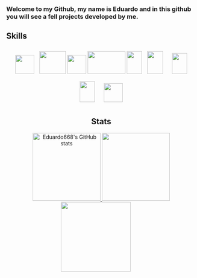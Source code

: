 ### Welcome to my Github, my name is Eduardo and in this github you will see a fell projects developed by me.

## Skills

  <div align="center">
    <img style="margin:10px" height=50 width=50  src="https://cdn.jsdelivr.net/gh/devicons/devicon/icons/java/java-original.svg" />
    <img height=60 width=70  src="https://spring.io/images/spring-logo-9146a4d3298760c2e7e49595184e1975.svg" />
    <img height=50 width=50  src="https://cdn.jsdelivr.net/gh/devicons/devicon/icons/postgresql/postgresql-original.svg" />
      <img height=60 width=100  src="https://cdn.cdnlogo.com/logos/d/8/docker.svg" />
      <img height=60 width=40  src="https://cdn.cdnlogo.com/logos/t/96/typescript.svg" />
    <img style="margin:10px" height=60 width=42  src="https://cdn.jsdelivr.net/gh/devicons/devicon/icons/javascript/javascript-original.svg" />
        <img style="margin:10px" height=55 width=40  src="https://eduardoportifolio.netlify.app/static/media/html-1.f318c8b1d5945fa9adc827ae94849cb1.svg" />
        <img style="margin:10px" height=55 width=40  src="https://eduardoportifolio.netlify.app/static/media/css-3.4e47c3122b8d2476a02f97dcfcb28640.svg" />
  <img style="margin:10px" height=50 width=50  src="https://cdn.jsdelivr.net/gh/devicons/devicon/icons/react/react-original.svg" />
      

## Stats

<div align="center">
    <a href="http://www.github.com/Eduardo668">
    <img height="180rem" src="https://github-readme-stats.vercel.app/api?username=Eduardo668&show_icons=true&hide=&count_private=true&title_color=6366f1&text_color=ffffff&icon_color=14b8a6&bg_color=101010&hide_border=true&show_icons=true"      alt="Eduardo668's GitHub stats" />
    </a>
    <img height="180rem" src="https://github-readme-stats.vercel.app/api/top-langs/?username=Eduardo668&hide=html,&title_color=6366f1&text_color=ffffff&icon_color=14b8a6&bg_color=111111&hide_border=true&layout=compact&show_icons=true" />
    <a href="http://www.github.com/Eduardo668">
      <img style="margin-right: 30px;" height="185rem" src="https://github-readme-streak-stats.herokuapp.com/?user=Eduardo668&stroke=f9f9f9&background=111111&ring=6366f1&fire=6366f1&currStreakNum=ffffff&currStreakLabel=6366f1&sideNums=ffffff&sideLabels=ffffff&dates=ffffff&hide_border=true" />

      

</div>




